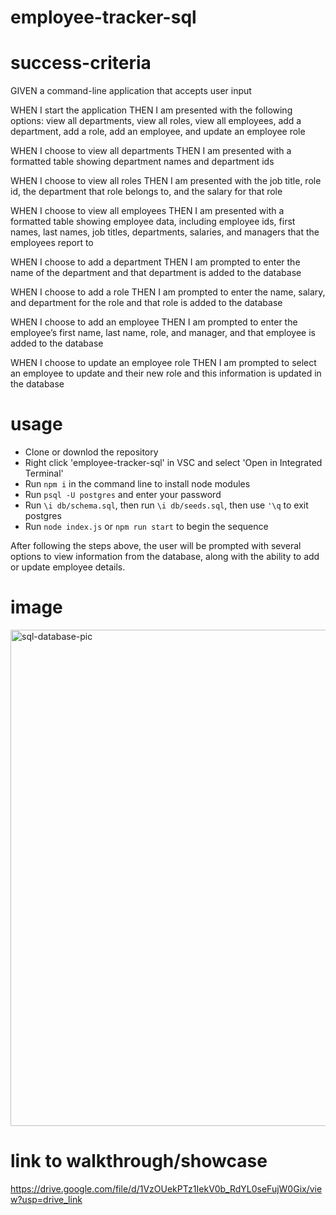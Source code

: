 # employee-tracker-sql

# success-criteria

GIVEN a command-line application that accepts user input

WHEN I start the application
THEN I am presented with the following options: view all departments, view all roles, view all employees, add a department, add a role, add an employee, and update an employee role

WHEN I choose to view all departments
THEN I am presented with a formatted table showing department names and department ids

WHEN I choose to view all roles
THEN I am presented with the job title, role id, the department that role belongs to, and the salary for that role

WHEN I choose to view all employees
THEN I am presented with a formatted table showing employee data, including employee ids, first names, last names, job titles, departments, salaries, and managers that the employees report to

WHEN I choose to add a department
THEN I am prompted to enter the name of the department and that department is added to the database

WHEN I choose to add a role
THEN I am prompted to enter the name, salary, and department for the role and that role is added to the database

WHEN I choose to add an employee
THEN I am prompted to enter the employee’s first name, last name, role, and manager, and that employee is added to the database

WHEN I choose to update an employee role
THEN I am prompted to select an employee to update and their new role and this information is updated in the database

# usage

- Clone or downlod the repository
- Right click 'employee-tracker-sql' in VSC and select 'Open in Integrated Terminal'
- Run `npm i` in the command line to install node modules
- Run `psql -U postgres` and enter your password
- Run `\i db/schema.sql`, then run `\i db/seeds.sql`, then use `'\q` to exit postgres
- Run `node index.js` or `npm run start` to begin the sequence

After following the steps above, the user will be prompted with several options to view information from the database, along with the ability to add or update employee details.

# image

<img width="794" alt="sql-database-pic" src="https://github.com/isazafeer/employee-tracker-sql/assets/116819407/2691b46b-0eb9-4ed6-bab8-7fa9a7f096d6">


# link to walkthrough/showcase

https://drive.google.com/file/d/1VzOUekPTz1IekV0b_RdYL0seFujW0Gix/view?usp=drive_link
